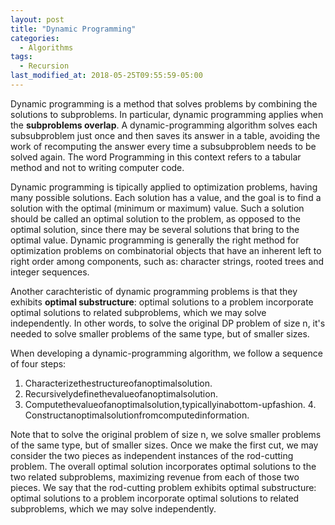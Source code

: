```yaml
---
layout: post
title: "Dynamic Programming"
categories:
  - Algorithms
tags:
  - Recursion
last_modified_at: 2018-05-25T09:55:59-05:00
---
```


Dynamic programming is a method that solves problems by combining the solutions to subproblems. In particular, dynamic programming applies when the **subproblems overlap**. A dynamic-programming algorithm solves each subsubproblem just once and then saves its answer in a table, avoiding the work of recomputing the answer every time a subsubproblem needs to be solved again. The word Programming in this context refers to a tabular method and not to writing computer code. 

Dynamic programming is tipically applied to optimization problems, having many possible solutions. Each solution has a value, and the goal is to find a solution with the optimal (minimum or maximum) value. Such a solution should be called an optimal solution to the problem, as opposed to the optimal solution, since there may be several solutions that bring to the optimal value. Dynamic programming is generally the right method for optimization problems on combinatorial objects that have an inherent left to right order among components, such as: character strings, rooted trees and integer sequences.

Another carachteristic of dynamic programming problems is that they exhibits **optimal substructure**: optimal solutions to a problem incorporate optimal solutions to related subproblems, which we may solve independently. In other words, to solve the original DP problem of size n, it's needed to solve smaller problems of the same type, but of smaller sizes.

When developing a dynamic-programming algorithm, we follow a sequence of four steps:
1. Characterizethestructureofanoptimalsolution.
2. Recursivelydefinethevalueofanoptimalsolution.
3. Computethevalueofanoptimalsolution,typicallyinabottom-upfashion. 4. Constructanoptimalsolutionfromcomputedinformation.

Note that to solve the original problem of size n, we solve smaller problems of the same type, but of smaller sizes. Once we make the first cut, we may consider the two pieces as independent instances of the rod-cutting problem. The overall optimal solution incorporates optimal solutions to the two related subproblems, maximizing revenue from each of those two pieces. We say that the rod-cutting problem exhibits optimal substructure: optimal solutions to a problem incorporate optimal solutions to related subproblems, which we may solve independently.
